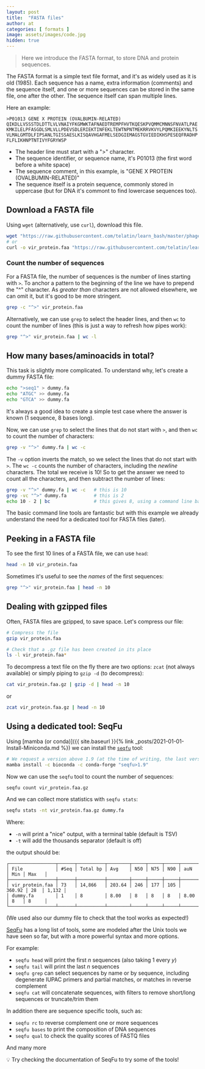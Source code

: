 ```yaml
---
layout: post
title:  "FASTA files"
author: at
categories: [ formats ]
image: assets/images/code.jpg
hidden: true
---
```


> Here we introduce the FASTA format, to store DNA and protein sequences.

The FASTA format is a simple text file format, and it's as widely used as it is old (1985). 
Each sequence has a name, extra information (comments) and the sequence itself, and one or more sequences 
can be stored in the same file, one after the other. The sequence itself can span multiple lines.

Here an example:

```text
>P01013 GENE X PROTEIN (OVALBUMIN-RELATED)
QIKDLLVSSSTDLDTTLVLVNAIYFKGMWKTAFNAEDTREMPFHVTKQESKPVQMMCMNNSFNVATLPAE
KMKILELPFASGDLSMLVLLPDEVSDLERIEKTINFEKLTEWTNPNTMEKRRVKVYLPQMKIEEKYNLTS
VLMALGMTDLFIPSANLTGISSAESLKISQAVHGAFMELSEDGIEMAGSTGVIEDIKHSPESEQFRADHP
FLFLIKHNPTNTIVYFGRYWSP
```

* The header line must start with a ">" character.
* The sequence identifier, or sequence name, it's P01013 (the first word before a white space)
* The sequence comment, in this example, is "GENE X PROTEIN (OVALBUMIN-RELATED)"
* The sequence itself is a protein sequence, commonly stored in uppercase (but for DNA it's commont to find lowercase sequences too).

## Download a FASTA file

Using `wget` (alternatively, use `curl`), download this file.

```bash
wget "https://raw.githubusercontent.com/telatin/learn_bash/master/phage/vir_protein.faa"
# or
curl -o vir_protein.faa "https://raw.githubusercontent.com/telatin/learn_bash/master/phage/vir_protein.faa"
```

### Count the number of sequences

For a FASTA file, the number of sequences is the number of lines starting with `>`.
To anchor a pattern to the beginning of the line we have to prepend the "^" character.
As *greater than* characters are not allowed elsewhere, we can omit it,
but it's good to be more stringent.

```bash
grep -c "^>" vir_protein.faa
```

Alternatively, we can use `grep` to select the header lines, and then `wc` to count the number of lines (this is
just a way to refresh how pipes work):

```bash
grep "^>" vir_protein.faa | wc -l
```

## How many bases/aminoacids in total?

This task is slightly more complicated. To understand why, let's create a dummy FASTA file:

```bash
echo ">seq1" > dummy.fa
echo "ATGC" >> dummy.fa
echo "GTCA" >> dummy.fa
```

It's always a good idea to create a simple test case where the answer is known (1 sequence, 8 bases long).

Now, we can use `grep` to select the lines that do not start with `>`, and then `wc` to count the number of characters:

```bash
grep -v "^>" dummy.fa | wc -c
```

The `-v` option inverts the match, so we select the lines that do not start with `>`.
The `wc -c` counts the number of characters,
including the *newline* characters. The total we receive is 10!
So to get the answer we need to count all the characters, and then subtract the number of lines:

```bash
grep -v "^>" dummy.fa | wc -c   # this is 10
grep -vc "^>" dummy.fa          # this is 2
echo 10 - 2 | bc                # this gives 8, using a command line based calculator :)
```

The basic command line tools are fantastic but with this example we already understand
the need for a dedicated tool for FASTA files (later).

## Peeking in a FASTA file

To see the first 10 lines of a FASTA file, we can use `head`:

```bash
head -n 10 vir_protein.faa
```
Sometimes it's useful to see the *names* of the first sequences:

```bash
grep "^>" vir_protein.faa | head -n 10
```

## Dealing with gzipped files 

Often, FASTA files are gzipped, to save space. Let's compress our file:

```bash
# Compress the file
gzip vir_protein.faa

# Check that a .gz file has been created in its place
ls -l vir_protein.faa*
```

To decompress a text file on the fly there are two options: `zcat` (not always available) or simply piping to `gzip -d` (to decompress):

```bash
cat vir_protein.faa.gz | gzip -d | head -n 10
```
or

```bash
zcat vir_protein.faa.gz | head -n 10
```

## Using a dedicated tool: SeqFu

Using [mamba (or conda)]({{ site.baseurl }}{% link _posts/2021-01-01-Install-Miniconda.md %})
we can install the [`seqfu`](https://telatin.github.io/seqfu2/) tool:

```bash
# We request a version above 1.9 (at the time of writing, the last version is 1.16)
mamba install -c bioconda -c conda-forge "seqfu>1.9"
```

Now we can use the `seqfu` tool to count the number of sequences:

```bash
seqfu count vir_protein.faa.gz
```

And we can collect more statistics with `seqfu stats`:

```bash
seqfu stats -nt vir_protein.faa.gz dummy.fa
```

Where:

* `-n` will print a "nice" output, with a terminal table (default is TSV)
* `-t` will add the thousands separator (default is off)

the output should be:

```text
┌─────────────────┬──────┬──────────┬────────┬─────┬─────┬─────┬────────┬─────┬───────┐
│ File            │ #Seq │ Total bp │ Avg    │ N50 │ N75 │ N90 │ auN    │ Min │ Max   │
├─────────────────┼──────┼──────────┼────────┼─────┼─────┼─────┼────────┼─────┼───────┤
│ vir_protein.faa │ 73   │ 14,866   │ 203.64 │ 246 │ 177 │ 105 │ 360.92 │ 28  │ 1,132 │
│ dummy.fa        │ 1    │ 8        │ 8.00   │ 8   │ 8   │ 8   │ 8.00   │ 8   │ 8     │
└─────────────────┴──────┴──────────┴────────┴─────┴─────┴─────┴────────┴─────┴───────┘
```

(We used also our dummy file to check that the tool works as expected!)

[SeqFu](https://telatin.github.io/seqfu2/) has a long list of tools, some are modeled after
the Unix tools we have seen so far, but with a more powerful syntax and more options.

For example:

* `seqfu head` will print the first *n* sequences (also taking 1 every *y*)
* `seqfu tail` will print the last *n* sequences
* `seqfu grep` can select sequences by name or by sequence, including degenerate IUPAC primers and partial matches, or matches in reverse complement
* `seqfu cat` will concatenate sequences, with filters to remove short/long sequences or truncate/trim them

In addition there are sequence specific tools, such as:

* `seqfu rc` to reverse complement one or more sequences
* `seqfu bases` to print the composition of DNA sequences
* `seqfu qual` to check the quality scores of FASTQ files

And many more

:bulb: Try checking the documentation of SeqFu to try some of the tools!